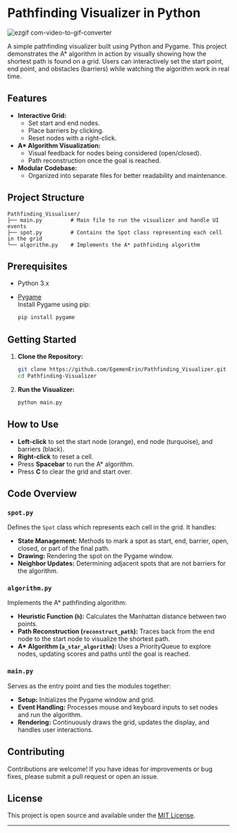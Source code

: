 # Pathfinding Visualizer in Python

![ezgif com-video-to-gif-converter](https://github.com/user-attachments/assets/e58dcee1-5fab-4ca2-839c-7f0ca5962045)

A simple pathfinding visualizer built using Python and Pygame. This project demonstrates the A* algorithm in action by visually showing how the shortest path is found on a grid. Users can interactively set the start point, end point, and obstacles (barriers) while watching the algorithm work in real time.

## Features

- **Interactive Grid:**  
  - Set start and end nodes.
  - Place barriers by clicking.
  - Reset nodes with a right-click.
- **A\* Algorithm Visualization:**  
  - Visual feedback for nodes being considered (open/closed).
  - Path reconstruction once the goal is reached.
- **Modular Codebase:**  
  - Organized into separate files for better readability and maintenance.

## Project Structure

```
Pathfinding_Visualiser/
├── main.py         # Main file to run the visualizer and handle UI events
├── spot.py         # Contains the Spot class representing each cell in the grid
└── algorithm.py    # Implements the A* pathfinding algorithm
```

## Prerequisites

- Python 3.x
- [Pygame](https://www.pygame.org/)  
  Install Pygame using pip:

  ```bash
  pip install pygame
  ```

## Getting Started

1. **Clone the Repository:**

   ```bash
   git clone https://github.com/EgemenErin/Pathfinding_Visualizer.git
   cd Pathfinding-Visualizer
   ```

2. **Run the Visualizer:**

   ```bash
   python main.py
   ```

## How to Use

- **Left-click** to set the start node (orange), end node (turquoise), and barriers (black).
- **Right-click** to reset a cell.
- Press **Spacebar** to run the A* algorithm.
- Press **C** to clear the grid and start over.

## Code Overview

### `spot.py`

Defines the `Spot` class which represents each cell in the grid. It handles:
- **State Management:** Methods to mark a spot as start, end, barrier, open, closed, or part of the final path.
- **Drawing:** Rendering the spot on the Pygame window.
- **Neighbor Updates:** Determining adjacent spots that are not barriers for the algorithm.

### `algorithm.py`

Implements the A* pathfinding algorithm:
- **Heuristic Function (`h`):** Calculates the Manhattan distance between two points.
- **Path Reconstruction (`reconstruct_path`):** Traces back from the end node to the start node to visualize the shortest path.
- **A\* Algorithm (`a_star_algorithm`):** Uses a PriorityQueue to explore nodes, updating scores and paths until the goal is reached.

### `main.py`

Serves as the entry point and ties the modules together:
- **Setup:** Initializes the Pygame window and grid.
- **Event Handling:** Processes mouse and keyboard inputs to set nodes and run the algorithm.
- **Rendering:** Continuously draws the grid, updates the display, and handles user interactions.

## Contributing

Contributions are welcome! If you have ideas for improvements or bug fixes, please submit a pull request or open an issue.

## License

This project is open source and available under the [MIT License](LICENSE).

---
